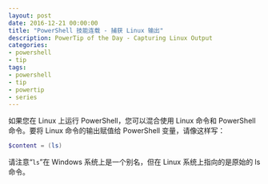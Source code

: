 ```yaml
---
layout: post
date: 2016-12-21 00:00:00
title: "PowerShell 技能连载 - 捕获 Linux 输出"
description: PowerTip of the Day - Capturing Linux Output
categories:
- powershell
- tip
tags:
- powershell
- tip
- powertip
- series
---
```

如果您在 Linux 上运行 PowerShell，您可以混合使用 Linux 命令和 PowerShell 命令。要将 Linux 命令的输出赋值给 PowerShell 变量，请像这样写：

```powershell
$content = (ls)
```
请注意“`ls`”在 Windows 系统上是一个别名，但在 Linux 系统上指向的是原始的 ls 命令。

<!--本文国际来源：[Capturing Linux Output](http://community.idera.com/powershell/powertips/b/tips/posts/capturing-linux-output)-->
